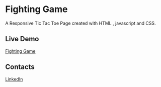 # Fighting Game

A Responsive Tic Tac Toe Page created with HTML , javascript and CSS.

## Live Demo 
<a href='https://yafet-123.github.io/fightingGame/' target="_blank">Fighting Game</a>

## Contacts
<a href="https://www.linkedin.com/in/yafet-addisu-525107249/" target="_blank"></i>LinkedIn</a>
